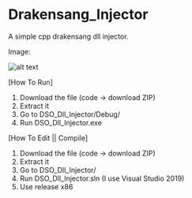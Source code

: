 # Drakensang_Injector

A simple cpp drakensang dll injector.

Image:

![alt text](https://github.com/Wtf-Is-This-x1337/Drakensang_Injector/blob/main/main.png?raw=true)

[How To Run]
1. Download the file (code -> download ZIP)
2. Extract it
3. Go to DSO_Dll_Injector/Debug/
4. Run DSO_Dll_Injector.exe

[How To Edit || Compile]
1. Download the file (code -> download ZIP)
2. Extract it
3. Go to DSO_Dll_Injector/
4. Run DSO_Dll_Injector.sln (I use Visual Studio 2019)
5. Use release x86
